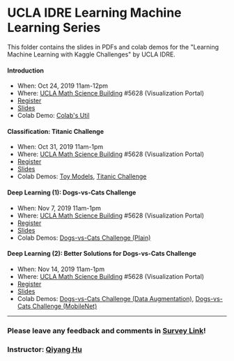 # UCLA IDRE Learning Machine Learning Series

This folder contains the slides in PDFs and colab demos for the "Learning Machine Learning with Kaggle Challenges" by UCLA IDRE.

#### Introduction

 - When: Oct 24, 2019 11am-12pm 
 - Where: [UCLA Math Science Building](https://goo.gl/maps/ryeJd6sVpkCNkF5u6) #5628 (Visualization Portal)
 - [Register](https://idre.ucla.edu/calendar-event/learning-machine-learning-with-kaggle-challenges-introduction)
 - [Slides](https://huqy.github.io/idre_learning_machine_learning/1_ML_Intro.pdf)
 - Colab Demo: [Colab's Util](https://colab.research.google.com/github/huqy/idre_learning_machine_learning/blob/master/1_Colab_Utils.ipynb)


#### Classification: Titanic Challenge
- When: Oct 31, 2019 11am-1pm
- Where: [UCLA Math Science Building](https://goo.gl/maps/ryeJd6sVpkCNkF5u6) #5628 (Visualization Portal)
- [Register](https://idre.ucla.edu/calendar-event/learning-machine-learning-with-kaggle-challenges-solving-titanic-problem)
 - [Slides](https://huqy.github.io/idre_learning_machine_learning/2_ML_Classification.pdf)
 - Colab Demos: [Toy Models](https://colab.research.google.com/github/huqy/idre_learning_machine_learning/blob/master/2_toy_models.ipynb), [Titanic Challenge](https://colab.research.google.com/github/huqy/idre_learning_machine_learning/blob/master/2_titanic_challenge.ipynb)

#### Deep Learning (1): Dogs-vs-Cats Challenge
- When: Nov 7, 2019 11am-1pm
- Where: [UCLA Math Science Building](https://goo.gl/maps/ryeJd6sVpkCNkF5u6) #5628 (Visualization Portal)
- [Register](https://idre.ucla.edu/calendar-event/learning-machine-learning-with-kaggle-challenges-deep-learning-for-dogs-vs-cats-problem)
 - [Slides](https://huqy.github.io/idre_learning_machine_learning/3_DL_general.pdf)
 - Colab Demos: [Dogs-vs-Cats Challenge (Plain)](https://colab.research.google.com/github/huqy/idre_learning_machine_learning/blob/master/3_dogs-vs-cats_plain.ipynb)

#### Deep Learning (2): Better Solutions for Dogs-vs-Cats Challenge
- When: Nov 14, 2019 11am-1pm
- Where: [UCLA Math Science Building](https://goo.gl/maps/ryeJd6sVpkCNkF5u6) #5628 (Visualization Portal)
- [Register](https://idre.ucla.edu/calendar-event/learning-machine-learning-with-kaggle-challenges-deep-learning-for-dogs-vs-cats-problem-with-better-solutions)
 - [Slides](https://huqy.github.io/idre_learning_machine_learning/4_DL_adv.pdf)
 - Colab Demos: [Dogs-vs-Cats Challenge (Data Augmentation)](https://colab.research.google.com/github/huqy/idre_learning_machine_learning/blob/master/4_dogs-vs-cats_DataAug.ipynb), [Dogs-vs-Cats Challenge (MobileNet)](https://colab.research.google.com/github/huqy/idre_learning_machine_learning/blob/master/4_dogs-vs-cats_mobilenet.ipynb)

---

###  Please leave any feedback and comments in [Survey Link](https://forms.gle/t3f8CztFQpeFFksy6)!

### Instructor: [Qiyang Hu](mailto:huqy@idre.ucla.edu)
